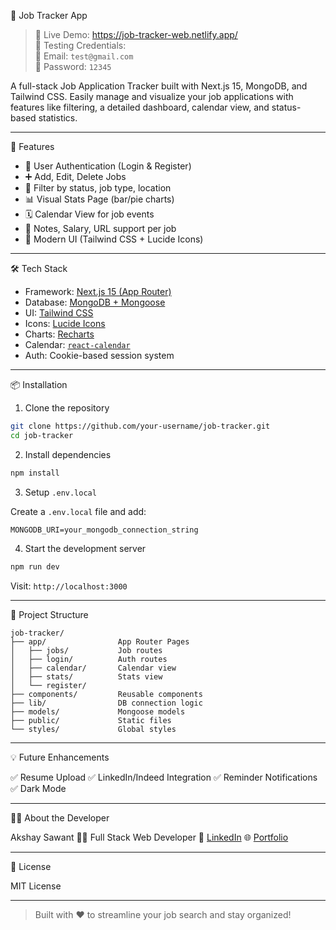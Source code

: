  🧠 Job Tracker App

> 🎯 Live Demo: https://job-tracker-web.netlify.app/  
> 🧪 Testing Credentials:  
> 📧 Email: `test@gmail.com`  
> 🔐 Password: `12345`

A full-stack Job Application Tracker built with Next.js 15, MongoDB, and Tailwind CSS. Easily manage and visualize your job applications with features like filtering, a detailed dashboard, calendar view, and status-based statistics.

---

 🚀 Features

- 🔐 User Authentication (Login & Register)
- ➕ Add, Edit, Delete Jobs
- 🎯 Filter by status, job type, location
- 📊 Visual Stats Page (bar/pie charts)
- 🗓️ Calendar View for job events
- 📝 Notes, Salary, URL support per job
- 🌈 Modern UI (Tailwind CSS + Lucide Icons)

---

 🛠️ Tech Stack

- Framework: [Next.js 15 (App Router)](https://nextjs.org/)
- Database: [MongoDB + Mongoose](https://mongoosejs.com/)
- UI: [Tailwind CSS](https://tailwindcss.com/)
- Icons: [Lucide Icons](https://lucide.dev/)
- Charts: [Recharts](https://recharts.org/)
- Calendar: [`react-calendar`](https://github.com/wojtekmaj/react-calendar)
- Auth: Cookie-based session system

---

 📦 Installation

1. Clone the repository

```bash
git clone https://github.com/your-username/job-tracker.git
cd job-tracker
````

2. Install dependencies

```bash
npm install
```

3. Setup `.env.local`

Create a `.env.local` file and add:

```env
MONGODB_URI=your_mongodb_connection_string
```

4. Start the development server

```bash
npm run dev
```

Visit: `http://localhost:3000`

---

 📁 Project Structure

```
job-tracker/
├── app/                App Router Pages
│   ├── jobs/           Job routes
│   ├── login/          Auth routes
│   ├── calendar/       Calendar view
│   ├── stats/          Stats view
│   └── register/
├── components/         Reusable components
├── lib/                DB connection logic
├── models/             Mongoose models
├── public/             Static files
└── styles/             Global styles
```

---


 💡 Future Enhancements

 ✅ Resume Upload
 ✅ LinkedIn/Indeed Integration
 ✅ Reminder Notifications
 ✅ Dark Mode

---

 🙋‍♂️ About the Developer

Akshay Sawant
🧑‍💻 Full Stack Web Developer
🔗 [LinkedIn](https://www.linkedin.com/in/your-link)
🌐 [Portfolio](https://yourportfolio.com)

---

 📄 License

MIT License

---

> Built with ❤️ to streamline your job search and stay organized!

